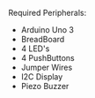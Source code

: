 Required Peripherals:
- Arduino Uno 3
- BreadBoard
- 4 LED's
- 4 PushButtons
- Jumper Wires
- I2C Display
- Piezo Buzzer
